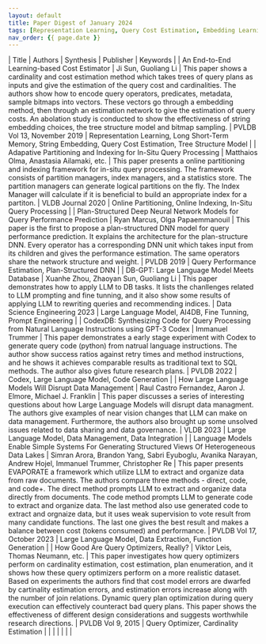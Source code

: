 ```yaml
---
layout: default
title: Paper Digest of January 2024
tags: [Representation Learning, Query Cost Estimation, Embedding Learning, AI4DB]
nav_order: {{ page.date }}
---
```


| Title                                                                                                | Authors                                                                                                     | Synthesis                                                                                                                                                                                                                                                                                                                                                                                                                                                                                                                                                                                                | Publisher                     | Keywords                                                                                                       |
| An End-to-End Learning-based Cost Estimator                                                          | Ji Sun, Guoliang Li                                                                                         | This paper shows a cardinality and cost estimation method which takes trees of query plans as inputs and give the estimation of the query cost and cardinalities. The authors show how to encode query operators, predicates, metadata, sample bitmaps into vectors. These vectors go through a embedding method, then through an estimation network to give the estimation of query costs. An abolation study is conducted to show the effectiveness of string embedding choices, the tree structure model and bitmap sampling.                                                                         | PVLDB Vol 13, November 2019   | Representation Learning, Long Short-Term Memory, String Embedding, Query Cost Estimation, Tree Structure Model |
| Adapative Partitioning and Indexing for In-Situ Query Processing                                     | Matthaios Olma, Anastasia Ailamaki, etc.                                                                    | This paper presents a online partitioning and indexing framework for in-situ query processing. The framework consists of partition managers, index managers, and a statistics store. The partition managers can generate logical partitions on the fly. The Index Manager will calculate if it is beneficial to build an appropriate index for a partiton.                                                                                                                                                                                                                                               | VLDB Journal 2020             | Online Partitioning, Online Indexing, In-Situ Query Processing                                                 |
| Plan-Structured Deep Neural Network Models for Query Performance Prediction                          | Ryan Marcus, Olga Papaemmanouil                                                                             | This paper is the first to propose a plan-structured DNN model for query performance prediction. It explains the architecture for the plan-structure DNN. Every operator has a corresponding DNN unit which takes input from its children and gives the performance estimation. The same operators share the network structure and weight.                                                                                                                                                                                                                                                               | PVLDB 2019                    | Query Performance Estimation, Plan-Structured DNN                                                              |
| DB-GPT: Large Language Model Meets Database                                                          | Xuanhe Zhou, Zhaoyan Sun, Guoliang Li                                                                       | This paper demonstrates how to apply LLM to DB tasks. It lists the chanllenges related to LLM prompting and fine tunning, and it also show some results of applying LLM to rewriting queries and recommending indices.                                                                                                                                                                                                                                                                                                                                                                                   | Data Science Engineering 2023 | Large Language Model, AI4DB, Fine Tunning, Prompt Engineering                                                  |
| CodexDB: Synthesizing Code for Query Processing from Natural Language Instructions using GPT-3 Codex | Immanuel Trummer                                                                                            | This paper demonstrates a early stage experiment with Codex to generate query code (python) from natrual language instructions. The author show success ratios against retry times and method instructions, and he shows it achieves comparable results as traditional text to SQL methods. The author also gives future research plans.                                                                                                                                                                                                                                                                 | PVLDB 2022                    | Codex, Large Language Model, Code Generation                                                                   |
| How Large Language Models Will Disrupt Data Management                                               | Raul Castro Fernandez, Aaron J. Elmore, Michael J. Franklin                                                 | This paper discusses a series of interesting questions about how Large Language Models will disrupt data managment. The authors give examples of near vision changes that LLM can make on data management. Furthermore, the authors also brought up some unsolved issues related to data sharing and data governance.                                                                                                                                                                                                                                                                                    | VLDB 2023                     | Large Language Model, Data Management, Data Integration                                                        |
| Language Models Enable Simple Systems For Generating Structured Views Of Heterogeneous Data Lakes    | Simran Arora, Brandon Yang, Sabri Eyuboglu, Avanika Narayan, Andrew Hojel, Immanuel Trummer, Christopher Re | This paper presents EVAPORATE a framework which utilize LLM to extract and organize data from raw documents. The authors compare three methods - direct, code, and code+. The direct method prompts LLM to extract and organize data directly from documents. The code method prompts LLM to generate code to extract and organize data. The last method also use generated code to extract and orgnaize data, but it uses weak supervision to vote result from many candidate functions. The last one gives the best result and makes a balance between cost (tokens consumed) and performance.         | PVLDB Vol 17, October 2023    | Large Language Model, Data Extraction, Function Generation                                                     |
| How Good Are Query Optimizers, Really?                                                               | Viktor Leis, Thomas Neumann, etc.                                                                           | This paper investigates how query optimizers perform on cardinality estimation, cost estimation, plan enumeration, and it shows how these query optimizers perform on a more realistic dataset. Based on experiments the authors find that cost model errors are dwarfed by cartinality estimation errors, and estimation errors increase along with the number of join relations. Dynamic query plan optimization during query execution can effectively counteract bad query plans. This paper shows the effectiveness of different design considerations and suggests worthwhile research directions. | PVLDB Vol 9, 2015             | Query Optimizer, Cardinality Estimation                                                                        |
|                                                                                                      |                                                                                                             |                                                                                                                                                                                                                                                                                                                                                                                                                                                                                                                                                                                                          |                               |                                                                                                                |
